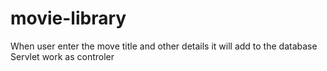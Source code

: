 # movie-library
When user enter the move title and other details it will add to the database 
Servlet work as controler
